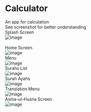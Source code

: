 # Calculator
An app for calculation
</br>
<bold>See screenshot for better understanding</bold>
</br>Splash Screen</br>
![image](https://user-images.githubusercontent.com/99603170/197010908-3855d1eb-7d10-4803-94a3-d5f0177f904a.png)</br>
</br>Home Screen</br>
![image](https://user-images.githubusercontent.com/99603170/197010830-55cee393-fdd6-4607-934d-8f28ce7a39c3.png)
</br>Menu</br>
![image](https://user-images.githubusercontent.com/99603170/195157670-a2f10133-dfe9-4732-9e20-2bb0865c4384.png)
</br>Surahs List</br>
![image](https://user-images.githubusercontent.com/99603170/195157333-c5cd1a00-e230-4ee8-bb47-c8d0d9f94726.png)
</br>Surah Ayahs</br>
![image](https://user-images.githubusercontent.com/99603170/195157418-aeb06997-9831-4317-af2c-45508097f3dd.png)
</br>Translation Menu</br>
![image](https://user-images.githubusercontent.com/99603170/195157184-b3111880-534c-4386-89ac-1fd49fb82b4a.png)
</br>Asma-ul-Husna Screen</br>
![image](https://user-images.githubusercontent.com/99603170/195157851-ac809557-2d62-4ad2-9fec-158212bea7c9.png)



